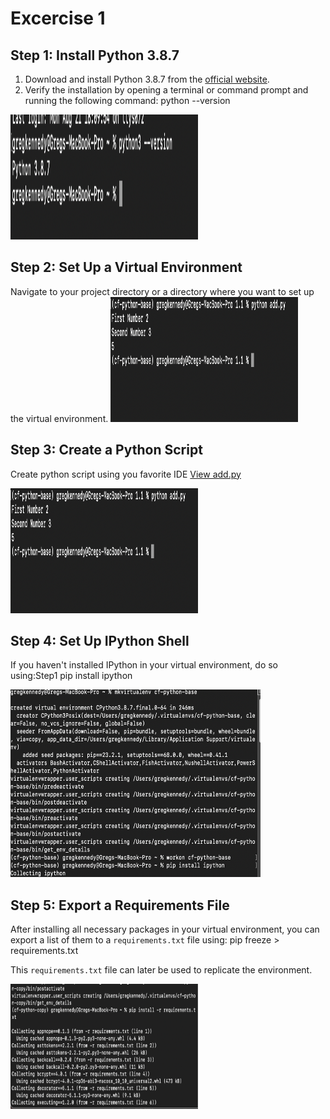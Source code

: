 # Excercise 1

## Step 1: Install Python 3.8.7

1. Download and install Python 3.8.7 from the [official website](https://www.python.org/downloads/).
2. Verify the installation by opening a terminal or command prompt and running the following command:
python --version

<img src="1.1/Step1.png" width="300px" height="200px" />

## Step 2: Set Up a Virtual Environment

Navigate to your project directory or a directory where you want to set up the virtual environment.
<img src="1.1/Step3.png" width="300px" height="200px" />

## Step 3: Create a Python Script

Create python script using you favorite IDE
[View add.py](1.1/add.py)


<img src="1.1/Step3.png" width="300px" height="200px" />

## Step 4: Set Up IPython Shell

If you haven't installed IPython in your virtual environment, do so using:Step1
pip install ipython

<img src="1.1/Step4.png" width="400px" height="300px" />

## Step 5: Export a Requirements File

After installing all necessary packages in your virtual environment, you can export a list of them to a `requirements.txt` file using:
pip freeze > requirements.txt

This `requirements.txt` file can later be used to replicate the environment.

<img src="1.1/Step5.png" width="300px" height="200px" />

